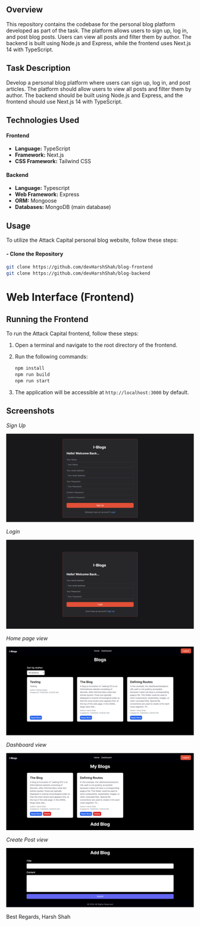 ## Overview

This repository contains the codebase for the personal blog platform developed as part of the task. The platform allows users to sign up, log in, and post blog posts. Users can view all posts and filter them by author. The backend is built using Node.js and Express, while the frontend uses Next.js 14 with TypeScript.
 
## Task Description

Develop a personal blog platform where users can sign up, log in, and post articles. The platform should allow users to view all posts and filter them by author. The backend should be built using Node.js and Express, and the frontend should use Next.js 14 with TypeScript.

## Technologies Used

#### Frontend

- **Language:** TypeScript
- **Framework:** Next.js
- **CSS Framework:** Tailwind CSS

#### Backend

- **Language:** Typescript
- **Web Framework:** Express
- **ORM:** Mongoose
- **Databases:** MongoDB (main database)

## Usage

To utilize the Attack Capital personal blog website, follow these steps:

#### - Clone the Repository

```bash
git clone https://github.com/devHarshShah/blog-frontend
git clone https://github.com/devHarshShah/blog-backend
```
# Web Interface (Frontend)

## Running the Frontend

To run the Attack Capital frontend, follow these steps:

1. Open a terminal and navigate to the root directory of the frontend.

2. Run the following commands:

    ```bash
    npm install
    npm run build
    npm run start
    ```

5. The application will be accessible at `http://localhost:3000` by default.

## Screenshots

*Sign Up*

![Sign up](screenshots/signup.png)

*Login*

![Login](screenshots/login.png)

*Home page view*

![Home page](screenshots/home.png)

*Dashboard view*

![Dashboard page](screenshots/dashboard.png)

*Create Post view*

![Create post](screenshots/dashboard-continue.png)

Best Regards,
Harsh Shah